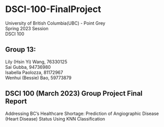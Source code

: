 # DSCI-100-FinalProject
  University of British Columbia(UBC) - Point Grey  
  Spring 2023 Session  
  DSCI 100  
## Group 13: 
  Lily (Hsin Yi) Wang, 76330125  
  Sai Gubba, 94736980  
  Isabella Paolozza, 81172967  
  Wenhui (Bessie) Bao, 59773879
## DSCI 100 (March 2023) Group Project Final Report
Addressing BC’s Healthcare Shortage: Prediction of Angiographic Disease (Heart Disease) Status Using KNN Classification 
